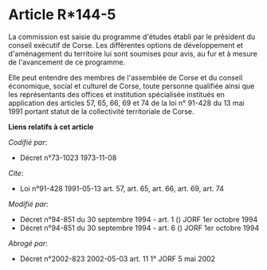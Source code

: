 # Article R*144-5

La commission est saisie du programme d'études établi par le président du conseil exécutif de Corse. Les différentes options
de développement et d'aménagement du territoire lui sont soumises pour avis, au fur et à mesure de l'avancement de ce
programme.

Elle peut entendre des membres de l'assemblée de Corse et du conseil économique, social et culturel de Corse, toute personne
qualifiée ainsi que les représentants des offices et institution spécialisée institués en application des articles 57, 65,
66, 69 et 74 de la loi n° 91-428 du 13 mai 1991 portant statut de la collectivité territoriale de Corse.

**Liens relatifs à cet article**

_Codifié par_:

  - Décret n°73-1023 1973-11-08

_Cite_:

  - Loi n°91-428 1991-05-13 art. 57, art. 65, art. 66, art. 69, art. 74

_Modifié par_:

  - Décret n°94-851 du 30 septembre 1994 - art. 1 () JORF 1er octobre 1994
  - Décret n°94-851 du 30 septembre 1994 - art. 6 () JORF 1er octobre 1994

_Abrogé par_:

  - Décret n°2002-823 2002-05-03 art. 11 1° JORF 5 mai 2002
